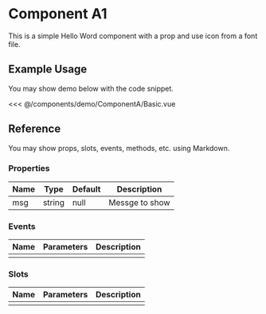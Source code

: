 <script setup>
import Basic from './demo/ComponentA/Basic.vue'
</script>

# Component A1

This is a simple Hello Word component with a prop and use icon <span class="icon-heart" style="color:tomato"></span> from a font file.

## Example Usage

You may show demo below with the code snippet.

<DemoContainer>
  <Basic/>
</DemoContainer>

<<< @/components/demo/ComponentA/Basic.vue

## Reference

You may show props, slots, events, methods, etc. using Markdown.

### Properties

| Name | Type   | Default | Description    |
| ---- | ------ | ------- | -------------- |
| msg  | string | null    | Messge to show |

### Events

| Name | Parameters | Description |
| ---- | ---------- | ----------- |
|      |            |             |

### Slots

| Name | Parameters | Description |
| ---- | ---------- | ----------- |
|      |            |             |
